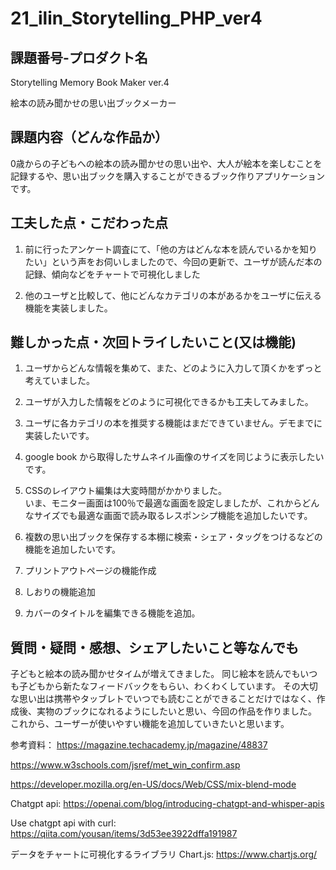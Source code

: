# 21_ilin_Storytelling_PHP_ver4
## 課題番号-プロダクト名

Storytelling Memory Book Maker ver.4

絵本の読み聞かせの思い出ブックメーカー

## 課題内容（どんな作品か）

0歳からの子どもへの絵本の読み聞かせの思い出や、大人が絵本を楽しむことを記録するや、思い出ブックを購入することができるブック作りアプリケーションです。


## 工夫した点・こだわった点

1. 前に行ったアンケート調査にて、「他の方はどんな本を読んでいるかを知りたい」という声をお伺いしましたので、今回の更新で、ユーザが読んだ本の記録、傾向などをチャートで可視化しました

2. 他のユーザと比較して、他にどんなカテゴリの本があるかをユーザに伝える機能を実装しました。

## 難しかった点・次回トライしたいこと(又は機能)

1. ユーザからどんな情報を集めて、また、どのように入力して頂くかをずっと考えていました。

2. ユーザが入力した情報をどのように可視化できるかも工夫してみました。

3. ユーザに各カテゴリの本を推奨する機能はまだできていません。デモまでに実装したいです。
  
4. google book から取得したサムネイル画像のサイズを同じように表示したいです。

5. CSSのレイアウト編集は大変時間がかかりました。   
   いま、モニター画面は100％で最適な画面を設定しましたが、これからどんなサイズでも最適な画面で読み取るレスポンシプ機能を追加したいです。
   
6. 複数の思い出ブックを保存する本棚に検索・シェア・タッグをつけるなどの機能を追加したいです。

7. プリントアウトページの機能作成

8. しおりの機能追加

9. カバーのタイトルを編集できる機能を追加。


## 質問・疑問・感想、シェアしたいこと等なんでも
子どもと絵本の読み聞かせタイムが増えてきました。
同じ絵本を読んでもいつも子どもから新たなフィードバックをもらい、わくわくしています。
その大切な思い出は携帯やタッブレトでいつでも読むことができることだけではなく、作成後、実物のブックになれるようにしたいと思い、今回の作品を作りました。
これから、ユーザーが使いやすい機能を追加していきたいと思います。

参考資料：
https://magazine.techacademy.jp/magazine/48837

https://www.w3schools.com/jsref/met_win_confirm.asp

https://developer.mozilla.org/en-US/docs/Web/CSS/mix-blend-mode

Chatgpt api: https://openai.com/blog/introducing-chatgpt-and-whisper-apis

Use chatgpt api with curl: https://qiita.com/yousan/items/3d53ee3922dffa191987

データをチャートに可視化するライブラリ Chart.js: https://www.chartjs.org/
